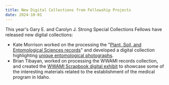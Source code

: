 ```yaml
---
title: New Digital Collections from Fellowship Projects
date: 2024-10-01
---
```


This year's Gary E. and Carolyn J. Strong Special Collections Fellows have released new digital collections:

- Kate Morrison worked on the processing the "[Plant, Soil, and Entomological Sciences records](https://harvester.lib.uidaho.edu/posts/2024/09/02/establishment-of-agricultural-research-at-the-university-of-idaho.html)" and developed a digital collection highlighting [unique entomological photographs](https://www.lib.uidaho.edu/digital/pses/).
- Brian Tibayan, worked on processing the WWAMI records collection, and created the [WWAMI Scrapbook digital exhibit](https://www.lib.uidaho.edu/digital/wwami/) to showcase some of the interesting materials related to the establishment of the medical program in Idaho.
